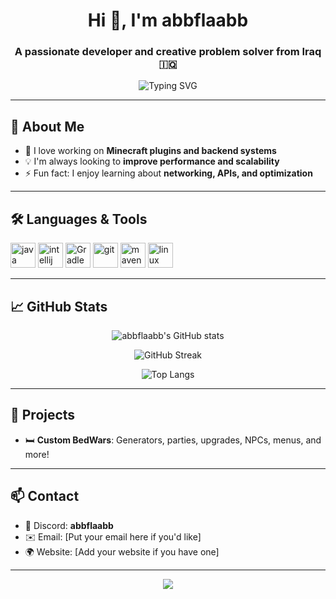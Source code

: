 <h1 align="center">Hi 👋, I'm abbflaabb</h1>
<h3 align="center">A passionate developer and creative problem solver from Iraq 🇮🇶</h3>

<p align="center">
  <img src="https://readme-typing-svg.demolab.com?font=Fira+Code&size=22&pause=1000&color=36BCF7&center=true&vCenter=true&width=435&lines=Welcome+to+my+GitHub!;I'm+a+Backend+%26+Plugin+Developer.;I+love+Minecraft+plugin+development!;Always+learning+new+things+%F0%9F%9A%80" alt="Typing SVG" />
</p>

---

## 🚀 About Me
- 🌟 I love working on **Minecraft plugins and backend systems**
- 💡 I'm always looking to **improve performance and scalability**
- ⚡ Fun fact: I enjoy learning about **networking, APIs, and optimization**

---

## 🛠️ Languages & Tools
<p align="left">
  <img src="https://cdn.jsdelivr.net/gh/devicons/devicon/icons/java/java-original.svg" alt="java" width="40" height="40"/>
  <img src="https://cdn.jsdelivr.net/gh/devicons/devicon/icons/intellij/intellij-original.svg" alt="intellij" width="40" height="40"/>
  <img src="https://cdn.jsdelivr.net/gh/devicons/devicon/icons/gradle/gradle-original.svg" alt="Gradle Logo" width="40" height="40"/>
  <img src="https://cdn.jsdelivr.net/gh/devicons/devicon/icons/git/git-original.svg" alt="git" width="40" height="40"/>
  <img src="https://cdn.jsdelivr.net/gh/devicons/devicon/icons/maven/maven-original.svg" alt="maven" width="40" height="40"/>
  <img src="https://cdn.jsdelivr.net/gh/devicons/devicon/icons/linux/linux-original.svg" alt="linux" width="40" height="40"/>
</p>

---

## 📈 GitHub Stats
<p align="center">
  <img src="https://github-readme-stats.vercel.app/api?username=abbflaabb&show_icons=true&theme=tokyonight&border_radius=10" alt="abbflaabb's GitHub stats" />
</p>

<p align="center">
  <img src="https://github-readme-streak-stats.herokuapp.com/?user=abbflaabb&theme=tokyonight" alt="GitHub Streak" />
</p>

<p align="center">
  <img src="https://github-readme-stats.vercel.app/api/top-langs/?username=abbflaabb&layout=compact&theme=tokyonight" alt="Top Langs" />
</p>

---

## 💼 Projects
- 🛏️ **Custom BedWars**: Generators, parties, upgrades, NPCs, menus, and more!

---

## 📫 Contact
- 💬 Discord: **abbflaabb**
- ✉️ Email: [Put your email here if you'd like]
- 🌍 Website: [Add your website if you have one]

---

<p align="center">
  <img src="https://capsule-render.vercel.app/api?type=waving&color=36BCF7&height=120&section=footer"/>
</p>
